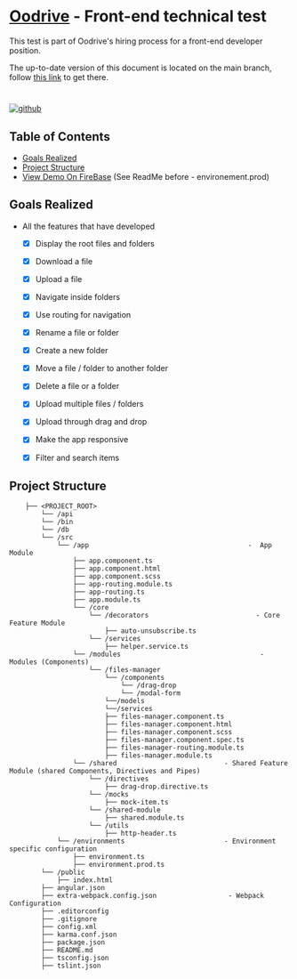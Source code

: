 # [Oodrive](https://www.oodrive.com) - Front-end technical test

This test is part of Oodrive's hiring process for a front-end developer position.

The up-to-date version of this document is located on the main branch, follow [this link](https://github.com/oodrive/front-technical-test/blob/master/README.md) to get there.

# 

[![github](https://badgen.net/badge/icon/Oodrive?icon=github&label)](https://www.oodrive.fr/)

## Table of Contents
   * [Goals Realized](#goals-realized)
   * [Project Structure](#project-structure)
   * [View Demo On FireBase](https://oodrive-files-manager.firebaseapp.com) (See ReadMe before - environement.prod)

## Goals Realized
- All the features that have developed 
    - [X] Display the root files and folders
    - [X] Download a file
    - [X] Upload a file

    - [X] Navigate inside folders
    - [X] Use routing for navigation
    - [X] Rename a file or folder
    - [X] Create a new folder
    - [X] Move a file / folder to another folder
    - [X] Delete a file or a folder
    - [X] Upload multiple files / folders
    - [X] Upload through drag and drop
    - [X] Make the app responsive
    - [X] Filter and search items

## Project Structure

```
    ├── <PROJECT_ROOT>
        └── /api
        └── /bin
        └── /db
        └── /src
            └── /app                                        -  App Module
                ├── app.component.ts
                ├── app.component.html
                ├── app.component.scss
                ├── app-routing.module.ts
                ├── app-routing.ts
                ├── app.module.ts
                └── /core
                    └── /decorators                           - Core Feature Module 
                        ├── auto-unsubscribe.ts
                    └── /services
                        ├── helper.service.ts
                └── /modules                                   - Modules (Components) 
                    └── /files-manager
                        └── /components
                            └── /drag-drop
                            └── /modal-form
                        └──/models 
                        └──/services 
                        ├── files-manager.component.ts  
                        ├── files-manager.component.html
                        ├── files-manager.component.scss   
                        ├── files-manager.component.spec.ts
                        ├── files-manager-routing.module.ts
                        ├── files-manager.module.ts      
                └── /shared                           - Shared Feature Module (shared Components, Directives and Pipes)
                    └── /directives
                        ├── drag-drop.directive.ts                
                    └── /mocks
                        ├── mock-item.ts                
                    └── /shared-module
                        ├── shared.module.ts                
                    └── /utils
                        ├── http-header.ts                
            └── /environments                         - Environment specific configuration   
                ├── environment.ts
                ├── environment.prod.ts
        └── /public                          
            ├── index.html
        ├── angular.json
        ├── extra-webpack.config.json                  - Webpack Configuration
        ├── .editorconfig
        ├── .gitignore
        ├── config.xml
        ├── karma.conf.json           
        ├── package.json
        ├── README.md     
        ├── tsconfig.json
        ├── tslint.json             
```
